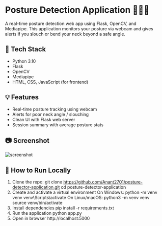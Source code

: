 # Posture Detection Application 🧍‍♂️📐

A real-time posture detection web app using Flask, OpenCV, and Mediapipe. This application monitors your posture via webcam and gives alerts if you slouch or bend your neck beyond a safe angle.

## 🔧 Tech Stack
- Python 3.10
- Flask
- OpenCV
- Mediapipe
- HTML, CSS, JavaScript (for frontend)

## 💡 Features
- Real-time posture tracking using webcam
- Alerts for poor neck angle / slouching
- Clean UI with Flask web server
- Session summary with average posture stats

## 📷 Screenshot
![screenshot](assets/homepage.png)

## 🚀 How to Run Locally

1. Clone the repo:
   git clone https://github.com/Anant2701/posture-detector-application.git
   cd posture-detector-application
2. Create and activate a virtual environment
   On Windows:
     python -m venv venv
     venv\Scripts\activate
   On Linux/macOS:
     python3 -m venv venv
     source venv/bin/activate
3. Install dependencies
   pip install -r requirements.txt
4. Run the application
   python app.py
5. Open in browser
    http://localhost:5000
   



